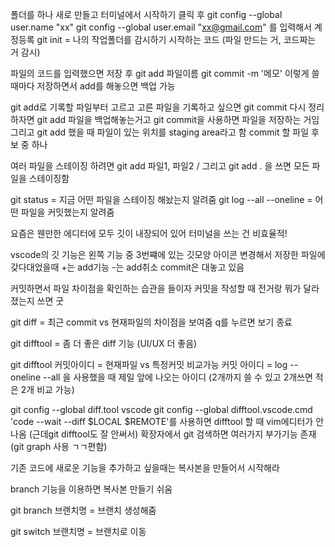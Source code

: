 폴더를 하나 새로 만들고 터미널에서 시작하기 클릭 후 
git config --global user.name "xx"
git config --global user.email "xx@gmail.com"
를 입력해서 계정등록
git init = 나의 작업폴더를 감시하기 시작하는 코드 (파일 만드는 거, 코드짜는 거 감시)

파일의 코드를 입력했으면 저장 후 git add 파일이름
                            git commit -m '메모'
이렇게 쓸때마다 저장하면서 add를 해놓으면 백업 가능

git add로 기록할 파일부터 고르고 고른 파일을 기록하고 싶으면 git commit
다시 정리하자면 git add 파일을 백업해놓는거고 git commit을 사용하면 파일을 저장하는 거임
그리고 git add 했을 때 파일이 있는 위치를 staging area라고 함 
commit 할 파일 후보 중 하나

여러 파일을 스테이징 하려면 git add 파일1, 파일2 / 그리고 git add . 을 쓰면 모든 파일을 스테이징함

git status = 지금 어떤 파일을 스테이징 해놨는지 알려줌
git log --all --oneline = 어떤 파일을 커밋했는지 알려줌

요즘은 웬만한 에디터에 모두 깃이 내장되어 있어 터미널을 쓰는 건 비효율적!

vscode의 깃 기능은 왼쪽 기능 중 3번쨰에 있는 깃모양 아이콘
변경해서 저장한 파일에 갖다대었을때 +는 add기능 -는 add취소
commit은 대놓고 있음

커밋하면서 파일 차이점을 확인하는 습관을 들이자
커밋을 작성할 때 전거랑 뭐가 달라졌는지 쓰면 굿

git diff = 최근 commit vs 현재파일의 차이점을 보여줌 q를 누르면 보기 종료

git difftool = 좀 더 좋은 diff 기능 (UI/UX 더 좋음)

git difftool 커밋아이디 = 현재파일 vs 특정커밋 비교가능
커밋 아이디 = log --oneline --all 을 사용했을 때 제일 앞에 나오는 아이디 (2개까지 쓸 수 있고 2개쓰면 적은 2개 비교 가능)

git config --global diff.tool vscode
git config --global difftool.vscode.cmd 'code --wait --diff $LOCAL $REMOTE'를 사용하면 difftool 할 때 vim에디터가 안나옴 (근데git difftool도 잘 안써서) 확장자에서 git 검색하면 여러가지 부가기능 존재 (git graph 사용 ㄱㄱ편함)

기존 코드에 새로운 기능을 추가하고 싶을때는 복사본을 만들어서 시작해라

branch 기능을 이용하면 복사본 만들기 쉬움

git branch 브랜치명 = 브랜치 생성해줌

git switch 브랜치명 = 브랜치로 이동